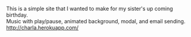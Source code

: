 This is a simple site that I wanted to make for my sister's up coming birthday.  
Music with play/pause, animated background, modal, and email sending.  
http://charla.herokuapp.com/
